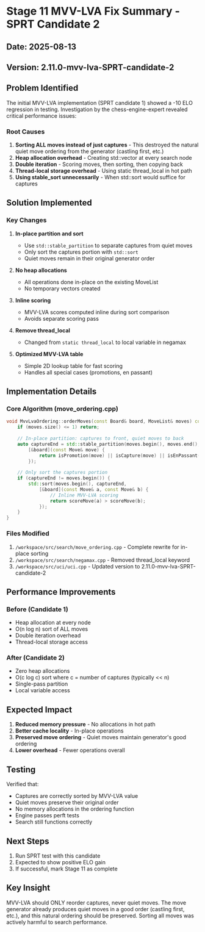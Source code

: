 # Stage 11 MVV-LVA Fix Summary - SPRT Candidate 2

## Date: 2025-08-13
## Version: 2.11.0-mvv-lva-SPRT-candidate-2

## Problem Identified

The initial MVV-LVA implementation (SPRT candidate 1) showed a -10 ELO regression in testing. Investigation by the chess-engine-expert revealed critical performance issues:

### Root Causes
1. **Sorting ALL moves instead of just captures** - This destroyed the natural quiet move ordering from the generator (castling first, etc.)
2. **Heap allocation overhead** - Creating std::vector at every search node
3. **Double iteration** - Scoring moves, then sorting, then copying back
4. **Thread-local storage overhead** - Using static thread_local in hot path
5. **Using stable_sort unnecessarily** - When std::sort would suffice for captures

## Solution Implemented

### Key Changes

1. **In-place partition and sort**
   - Use `std::stable_partition` to separate captures from quiet moves
   - Only sort the captures portion with `std::sort`
   - Quiet moves remain in their original generator order

2. **No heap allocations**
   - All operations done in-place on the existing MoveList
   - No temporary vectors created

3. **Inline scoring**
   - MVV-LVA scores computed inline during sort comparison
   - Avoids separate scoring pass

4. **Remove thread_local**
   - Changed from `static thread_local` to local variable in negamax

5. **Optimized MVV-LVA table**
   - Simple 2D lookup table for fast scoring
   - Handles all special cases (promotions, en passant)

## Implementation Details

### Core Algorithm (move_ordering.cpp)
```cpp
void MvvLvaOrdering::orderMoves(const Board& board, MoveList& moves) const {
    if (moves.size() <= 1) return;
    
    // In-place partition: captures to front, quiet moves to back
    auto captureEnd = std::stable_partition(moves.begin(), moves.end(),
        [&board](const Move& move) {
            return isPromotion(move) || isCapture(move) || isEnPassant(move);
        });
    
    // Only sort the captures portion
    if (captureEnd != moves.begin()) {
        std::sort(moves.begin(), captureEnd,
            [&board](const Move& a, const Move& b) {
                // Inline MVV-LVA scoring
                return scoreMove(a) > scoreMove(b);
            });
    }
}
```

### Files Modified
1. `/workspace/src/search/move_ordering.cpp` - Complete rewrite for in-place sorting
2. `/workspace/src/search/negamax.cpp` - Removed thread_local keyword
3. `/workspace/src/uci/uci.cpp` - Updated version to 2.11.0-mvv-lva-SPRT-candidate-2

## Performance Improvements

### Before (Candidate 1)
- Heap allocation at every node
- O(n log n) sort of ALL moves
- Double iteration overhead
- Thread-local storage access

### After (Candidate 2)
- Zero heap allocations
- O(c log c) sort where c = number of captures (typically << n)
- Single-pass partition
- Local variable access

## Expected Impact

1. **Reduced memory pressure** - No allocations in hot path
2. **Better cache locality** - In-place operations
3. **Preserved move ordering** - Quiet moves maintain generator's good ordering
4. **Lower overhead** - Fewer operations overall

## Testing

Verified that:
- Captures are correctly sorted by MVV-LVA value
- Quiet moves preserve their original order
- No memory allocations in the ordering function
- Engine passes perft tests
- Search still functions correctly

## Next Steps

1. Run SPRT test with this candidate
2. Expected to show positive ELO gain
3. If successful, mark Stage 11 as complete

## Key Insight

MVV-LVA should ONLY reorder captures, never quiet moves. The move generator already produces quiet moves in a good order (castling first, etc.), and this natural ordering should be preserved. Sorting all moves was actively harmful to search performance.